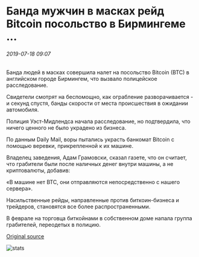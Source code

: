 # Банда мужчин в масках рейд Bitcoin посольство в Бирмингеме ...

###### 2019-07-18 09:07

Банда людей в масках совершила налет на посольство Bitcoin (BTC) в английском городе Бирмингем, что вызвало полицейское расследование.

Свидетели смотрят на беспомощно, как ограбление разворачивается - и секунд спустя, банды скорости от места происшествия в ожидании автомобиля.

Полиция Уэст-Мидлендса начала расследование, но подтвердила, что ничего ценного не было украдено из бизнеса.

По данным Daily Mail, воры пытались украсть банкомат Bitcoin с помощью веревки, прикрепленной к их машине.

Владелец заведения, Адам Грамовски, сказал газете, что он считает, что грабители были после наличных денег внутри машины, а не криптовалюты, добавив:

«В машине нет BTC, они отправляются непосредственно с нашего сервера».

Насильственные рейды, направленные против биткоин-бизнеса и трейдеров, становятся все более распространенными.

В феврале на торговца биткойнами в собственном доме напала группа грабителей, переодетых в полицию.

[Original source](https://cointelegraph.com/news/gang-of-masked-men-raid-bitcoin-embassy-in-birmingham)

![stats](https://c.statcounter.com/11760860/0/a89fa40b/1/ "stats")